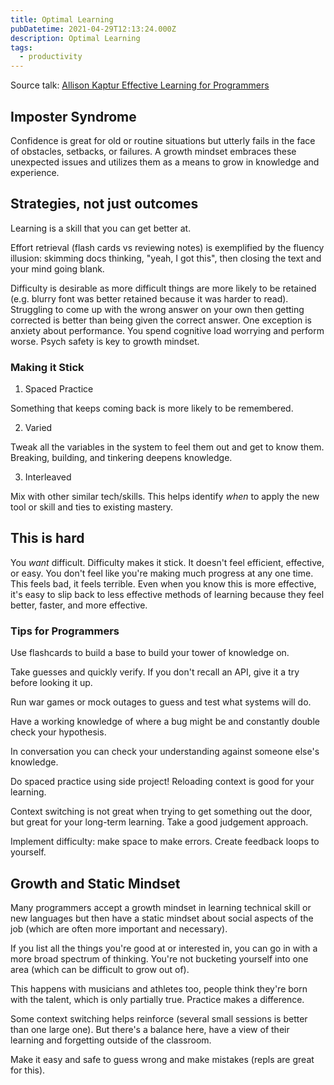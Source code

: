 ```yaml
---
title: Optimal Learning
pubDatetime: 2021-04-29T12:13:24.000Z
description: Optimal Learning
tags:
  - productivity
---
```


Source talk: [Allison Kaptur Effective Learning for Programmers](https://youtu.be/Mcc6JEhDSpo)

## Imposter Syndrome

Confidence is great for old or routine situations but utterly fails in the face of obstacles,
setbacks, or failures. A growth mindset embraces these unexpected issues and utilizes them as a
means to grow in knowledge and experience.

## Strategies, not just outcomes

Learning is a skill that you can get better at.

Effort retrieval (flash cards vs reviewing notes) is exemplified by the fluency illusion: skimming
docs thinking, "yeah, I got this", then closing the text and your mind going blank.

Difficulty is desirable as more difficult things are more likely to be retained (e.g. blurry font
was better retained because it was harder to read). Struggling to come up with the wrong answer on
your own then getting corrected is better than being given the correct answer. One exception is
anxiety about performance. You spend cognitive load worrying and perform worse. Psych safety is key
to growth mindset.

### Making it Stick

1. Spaced Practice

Something that keeps coming back is more likely to be remembered.

2. Varied

Tweak all the variables in the system to feel them out and get to know them. Breaking, building, and
tinkering deepens knowledge.

3. Interleaved

Mix with other similar tech/skills. This helps identify _when_ to apply the new tool or skill and
ties to existing mastery.

## This is hard

You _want_ difficult. Difficulty makes it stick. It doesn't feel efficient, effective, or easy. You
don't feel like you're making much progress at any one time. This feels bad, it feels terrible. Even
when you know this is more effective, it's easy to slip back to less effective methods of learning
because they feel better, faster, and more effective.

### Tips for Programmers

Use flashcards to build a base to build your tower of knowledge on.

Take guesses and quickly verify. If you don't recall an API, give it a try before looking it up.

Run war games or mock outages to guess and test what systems will do.

Have a working knowledge of where a bug might be and constantly double check your hypothesis.

In conversation you can check your understanding against someone else's knowledge.

Do spaced practice using side project! Reloading context is good for your learning.

Context switching is not great when trying to get something out the door, but great for your
long-term learning. Take a good judgement approach.

Implement difficulty: make space to make errors. Create feedback loops to yourself.

## Growth and Static Mindset

Many programmers accept a growth mindset in learning technical skill or new languages but then have
a static mindset about social aspects of the job (which are often more important and necessary).

If you list all the things you're good at or interested in, you can go in with a more broad spectrum
of thinking. You're not bucketing yourself into one area (which can be difficult to grow out of).

This happens with musicians and athletes too, people think they're born with the talent, which is
only partially true. Practice makes a difference.

Some context switching helps reinforce (several small sessions is better than one large one). But
there's a balance here, have a view of their learning and forgetting outside of the classroom.

Make it easy and safe to guess wrong and make mistakes (repls are great for this).
